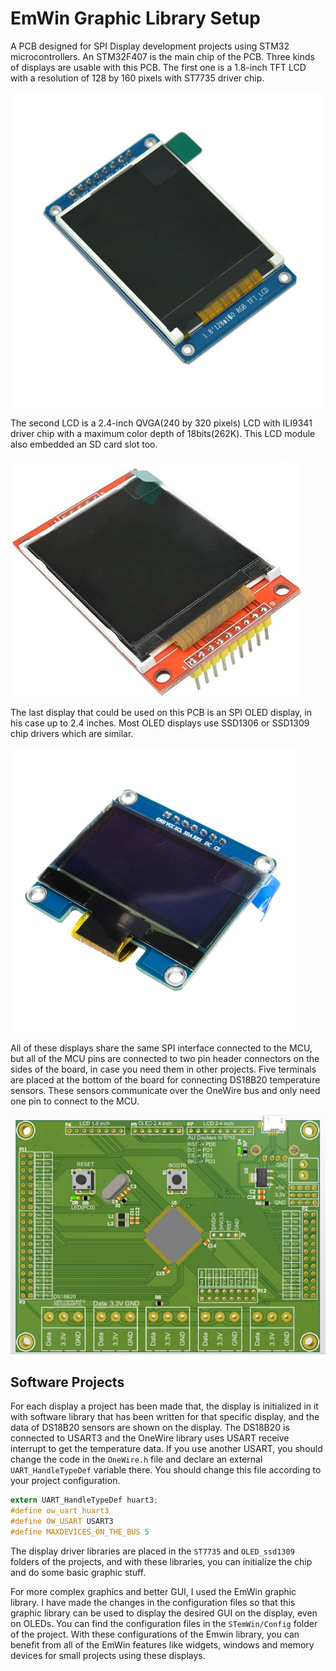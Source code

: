 # EmWin Graphic Library Setup
A PCB designed for SPI Display development projects using STM32 microcontrollers. An STM32F407 is the main chip of the PCB. 
Three kinds of displays are usable with this PCB. The first one is a 1.8-inch TFT LCD with a resolution of 128 by 160 pixels with ST7735 driver chip.

![18-tft](./Code/18inch-lcd-display-module-128x160-spi-st7735.jpg)

The second LCD is a 2.4-inch QVGA(240 by 320 pixels) LCD with ILI9341 driver chip with a maximum color depth of 18bits(262K). This LCD module also embedded an SD card slot too.

![24-tft](./Code/24inch-lcd-320x240.jpg)

The last display that could be used on this PCB is an SPI OLED display, in his case up to 2.4 inches. Most OLED displays use SSD1306 or SSD1309 chip drivers which are similar.

![oled](./Code/oled-154-inch-128x64.jpg)

All of these displays share the same SPI interface connected to the MCU, but all of the MCU pins are connected to two pin header connectors on the sides of the board, in case you need them in other projects. Five terminals are placed at the bottom of the board for connecting DS18B20 temperature sensors. These sensors communicate over the OneWire bus and only need one pin to connect to the MCU.

![PCB](./PCB/pcb1.jpg)
## Software Projects
For each display a project has been made that, the display is initialized in it with software library that has been written for that specific display, and the data of DS18B20 sensors are shown on the display. The DS18B20 is connected to USART3 and the OneWire library uses USART receive interrupt to get the temperature data. If you use another USART, you should change the code in the `OneWire.h` file and declare an external `UART_HandleTypeDef` variable there. You should change this file according to your project configuration.
```C
extern UART_HandleTypeDef huart3;
#define ow_uart huart3
#define OW_USART USART3
#define MAXDEVICES_ON_THE_BUS 5
```
The display driver libraries are placed in the `ST7735` and `OLED_ssd1309` folders of the projects, and with these libraries, you can initialize the chip and do some basic graphic stuff. 

For more complex graphics and better GUI, I used the EmWin graphic library. I have made the changes in the configuration files so that this graphic library can be used to display the desired GUI on the display, even on OLEDs. You can find the configuration files in the `STemWin/Config` folder of the project. With these configurations of the Emwin library, you can benefit from all of the EmWin features like widgets, windows and memory devices for small projects using these displays.